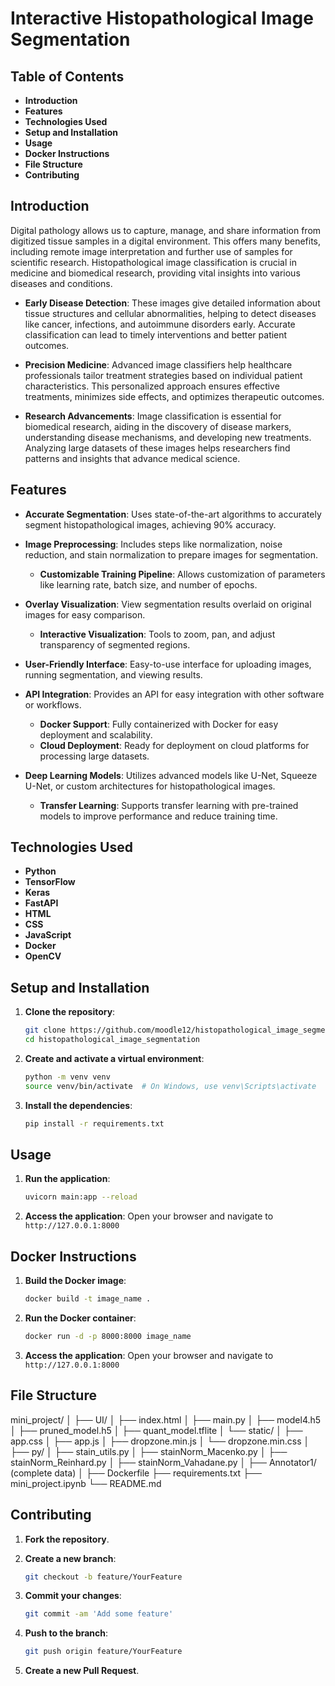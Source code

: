 # Interactive Histopathological Image Segmentation

## Table of Contents
- **Introduction**
- **Features**
- **Technologies Used**
- **Setup and Installation**
- **Usage**
- **Docker Instructions**
- **File Structure**
- **Contributing**

## Introduction
Digital pathology allows us to capture, manage, and share information from digitized tissue samples in a digital environment. This offers many benefits, including remote image interpretation and further use of samples for scientific research. Histopathological image classification is crucial in medicine and biomedical research, providing vital insights into various diseases and conditions.

- **Early Disease Detection**: These images give detailed information about tissue structures and cellular abnormalities, helping to detect diseases like cancer, infections, and autoimmune disorders early. Accurate classification can lead to timely interventions and better patient outcomes.

- **Precision Medicine**: Advanced image classifiers help healthcare professionals tailor treatment strategies based on individual patient characteristics. This personalized approach ensures effective treatments, minimizes side effects, and optimizes therapeutic outcomes.

- **Research Advancements**: Image classification is essential for biomedical research, aiding in the discovery of disease markers, understanding disease mechanisms, and developing new treatments. Analyzing large datasets of these images helps researchers find patterns and insights that advance medical science.

## Features
- **Accurate Segmentation**: Uses state-of-the-art algorithms to accurately segment histopathological images, achieving 90% accuracy.
  
- **Image Preprocessing**: Includes steps like normalization, noise reduction, and stain normalization to prepare images for segmentation. 
  - **Customizable Training Pipeline**: Allows customization of parameters like learning rate, batch size, and number of epochs.

- **Overlay Visualization**: View segmentation results overlaid on original images for easy comparison.
  - **Interactive Visualization**: Tools to zoom, pan, and adjust transparency of segmented regions.

- **User-Friendly Interface**: Easy-to-use interface for uploading images, running segmentation, and viewing results.

- **API Integration**: Provides an API for easy integration with other software or workflows.
  - **Docker Support**: Fully containerized with Docker for easy deployment and scalability.
  - **Cloud Deployment**: Ready for deployment on cloud platforms for processing large datasets.

- **Deep Learning Models**: Utilizes advanced models like U-Net, Squeeze U-Net, or custom architectures for histopathological images.
  - **Transfer Learning**: Supports transfer learning with pre-trained models to improve performance and reduce training time.

## Technologies Used
- **Python**
- **TensorFlow**
- **Keras**
- **FastAPI**
- **HTML**
- **CSS**
- **JavaScript**
- **Docker**
- **OpenCV**

## Setup and Installation
1. **Clone the repository**:
    ```sh
    git clone https://github.com/moodle12/histopathological_image_segmentation.git
    cd histopathological_image_segmentation
    ```

2. **Create and activate a virtual environment**:
    ```sh
    python -m venv venv
    source venv/bin/activate  # On Windows, use venv\Scripts\activate
    ```

3. **Install the dependencies**:
    ```sh
    pip install -r requirements.txt
    ```

## Usage
1. **Run the application**:
    ```sh
    uvicorn main:app --reload
    ```

2. **Access the application**:
    Open your browser and navigate to `http://127.0.0.1:8000`

## Docker Instructions
1. **Build the Docker image**:
    ```sh
    docker build -t image_name .
    ```

2. **Run the Docker container**:
    ```sh
    docker run -d -p 8000:8000 image_name
    ```

3. **Access the application**:
    Open your browser and navigate to `http://127.0.0.1:8000`

## File Structure
mini_project/
│
├── UI/
│ ├── index.html
│ ├── main.py
│ ├── model4.h5
│ ├── pruned_model.h5
│ ├── quant_model.tflite
│ └── static/
│ ├── app.css
│ ├── app.js
│ ├── dropzone.min.js
│ └── dropzone.min.css
│
├── py/
│ ├── stain_utils.py
│ ├── stainNorm_Macenko.py
│ ├── stainNorm_Reinhard.py
│ ├── stainNorm_Vahadane.py
│
├── Annotator1/ (complete data)
│
├── Dockerfile
├── requirements.txt
├── mini_project.ipynb
└── README.md

## Contributing
1. **Fork the repository**.
2. **Create a new branch**:
    ```sh
    git checkout -b feature/YourFeature
    ```

3. **Commit your changes**:
    ```sh
    git commit -am 'Add some feature'
    ```

4. **Push to the branch**:
    ```sh
    git push origin feature/YourFeature
    ```

5. **Create a new Pull Request**.
